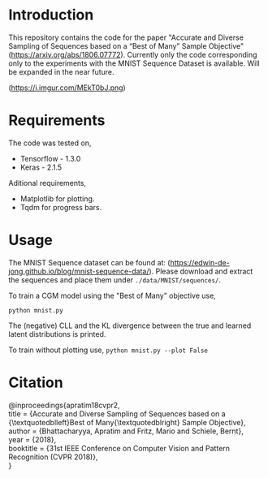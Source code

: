 # Introduction
This repository contains the code for the paper "Accurate and Diverse Sampling of Sequences based on a “Best of Many” Sample Objective" (https://arxiv.org/abs/1806.07772). 
Currently only the code corresponding only to the experiments with the MNIST Sequence Dataset is available. Will be expanded in the near future.

(https://i.imgur.com/MEkT0bJ.png)

# Requirements
The code was tested on,
* Tensorflow - 1.3.0
* Keras - 2.1.5

Aditional requirements,
* Matplotlib for plotting.
* Tqdm for progress bars.

# Usage
The MNIST Sequence dataset can be found at: (https://edwin-de-jong.github.io/blog/mnist-sequence-data/). Please download and extract the sequences and place them under `./data/MNIST/sequences/`.

To train a CGM model using the "Best of Many" objective use,

`python mnist.py`

The (negative) CLL and the KL divergence between the true and learned latent distributions is printed.

To train without plotting use,
`python mnist.py --plot False`

# Citation
@inproceedings{apratim18cvpr2,  
title = {Accurate and Diverse Sampling of Sequences based on a {\textquotedblleft}Best of Many{\textquotedblright} Sample Objective},  
author = {Bhattacharyya, Apratim and Fritz, Mario and Schiele, Bernt},  
year = {2018},  
booktitle = {31st IEEE Conference on Computer Vision and Pattern Recognition (CVPR 2018)},  
}

